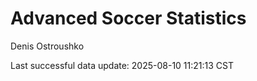 # Advanced Soccer Statistics
Denis Ostroushko

<!-- gfm -->

Last successful data update: 2025-08-10 11:21:13 CST
